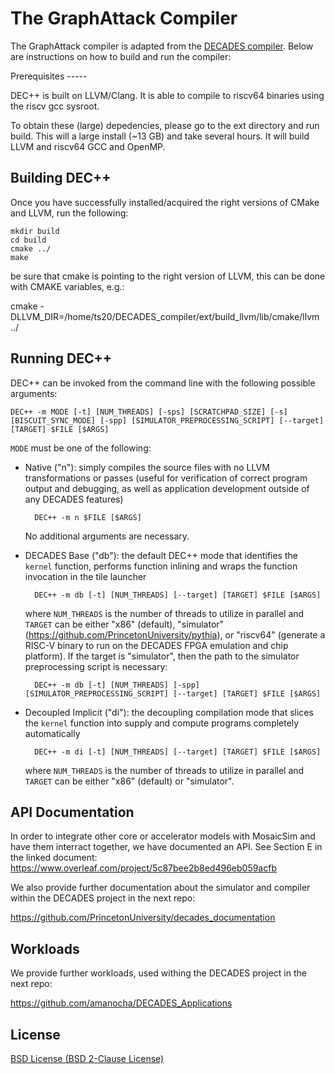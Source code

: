 # The GraphAttack Compiler

The GraphAttack compiler is adapted from the [DECADES compiler](https://github.com/PrincetonUniversity/DECADEScompiler).
Below are instructions on how to build and run the compiler:

Prerequisites -----

DEC++ is built on LLVM/Clang. It is able to compile to riscv64
binaries using the riscv gcc sysroot.

To obtain these (large) depedencies, please go to the ext directory
and run build. This will a large install (~13 GB) and take several
hours. It will build LLVM and riscv64 GCC and OpenMP.

Building DEC++
-----

Once you have successfully installed/acquired the right versions of CMake and LLVM, run the following:

    mkdir build
    cd build
    cmake ../
    make

be sure that cmake is pointing to the right version of LLVM, this can be done with CMAKE variables, e.g.:

cmake -DLLVM_DIR=/home/ts20/DECADES_compiler/ext/build_llvm/lib/cmake/llvm ../

Running DEC++
-----

DEC++ can be invoked from the command line with the following possible arguments:

    DEC++ -m MODE [-t] [NUM_THREADS] [-sps] [SCRATCHPAD_SIZE] [-s] [BISCUIT_SYNC_MODE] [-spp] [SIMULATOR_PREPROCESSING_SCRIPT] [--target] [TARGET] $FILE [$ARGS]

`MODE` must be one of the following:

- Native ("n"): simply compiles the source files with no LLVM transformations or passes (useful for verification of correct program output and debugging, as well as application development outside of any DECADES features)

        DEC++ -m n $FILE [$ARGS]

    No additional arguments are necessary.

- DECADES Base ("db"): the default DEC++ mode that identifies the `kernel` function, performs function inlining and wraps the function invocation in the tile launcher

        DEC++ -m db [-t] [NUM_THREADS] [--target] [TARGET] $FILE [$ARGS]

    where `NUM_THREADS` is the number of threads to utilize in parallel and `TARGET` can be either "x86" (default), "simulator" (https://github.com/PrincetonUniversity/pythia), or "riscv64" (generate a RISC-V binary to run on the DECADES FPGA emulation and chip platform). If the target is "simulator", then the path to the simulator preprocessing script is necessary:

        DEC++ -m db [-t] [NUM_THREADS] [-spp] [SIMULATOR_PREPROCESSING_SCRIPT] [--target] [TARGET] $FILE [$ARGS]

- Decoupled Implicit ("di"): the decoupling compilation mode that slices the `kernel` function into supply and compute programs completely automatically

        DEC++ -m di [-t] [NUM_THREADS] [--target] [TARGET] $FILE [$ARGS]

    where `NUM_THREADS` is the number of threads to utilize in parallel and `TARGET` can be either "x86" (default) or "simulator".

## API Documentation

In order to integrate other core or accelerator models with MosaicSim and have them interract together, we have documented an API. See Section E in the linked document: https://www.overleaf.com/project/5c87bee2b8ed496eb059acfb

We also provide further documentation about the simulator and compiler within the DECADES project in the next repo:

  https://github.com/PrincetonUniversity/decades_documentation

## Workloads

We provide further workloads, used withing the DECADES project in the next repo:

  https://github.com/amanocha/DECADES_Applications

## License

  [BSD License (BSD 2-Clause License)](BSD-License.txt)
